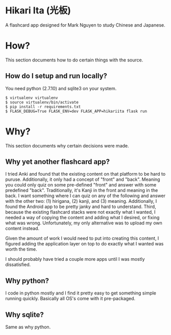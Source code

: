 # Hikari Ita (光板)

A flashcard app designed for Mark Nguyen to study Chinese and Japanese.

# How?

This section documents how to do certain things with the source.

## How do I setup and run locally?

You need python (2.7.10) and sqlite3 on your system.

```
$ virtualenv virtualenv
$ source virtualenv/bin/activate
$ pip install -r requirements.txt
$ FLASK_DEBUG=True FLASK_ENV=dev FLASK_APP=hikariita flask run
```

# Why?

This section documents why certain decisions were made.

## Why yet another flashcard app?

I tried Anki and found that the existing content on that platform to be hard to puruse.  Additionally, it only had a concept of "front" and "back".  Meaning you could only quiz on some pre-defined "front" and answer with some predefined "back".  Traditionally, it's Kanji in the front and meaning in the back.  I want something where I can quiz on any of the following and answer with the other two: (1) hirigana, (2) kanji, and (3) meaning.  Additionally, I found the Android app to be pretty janky and hard to understand.  Third, because the existing flashcard stacks were not exactly what I wanted, I needed a way of copying the content and adding what I desired, or fixing what was wrong.  Unfortunately, my only alternative was to upload my own content instead.

Given the amount of work I would need to put into creating this content, I figured adding the application layer on top to do exactly what I wanted was worth the time.

I should probably have tried a couple more apps until I was mostly dissatisfied.

## Why python?

I code in python mostly and I find it pretty easy to get something simple running quickly.  Basically all OS's come with it pre-packaged.

## Why sqlite?

Same as why python.
